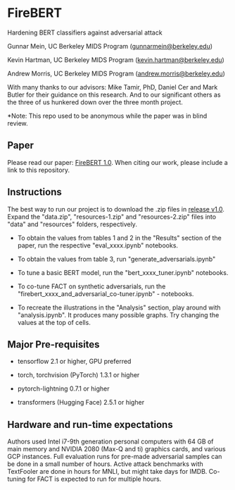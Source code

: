 # FireBERT
Hardening BERT classifiers against adversarial attack

Gunnar Mein, UC Berkeley MIDS Program (gunnarmein@berkeley.edu)

Kevin Hartman, UC Berkeley MIDS Program (kevin.hartman@berkeley.edu)

Andrew Morris, UC Berkeley MIDS Program (andrew.morris@berkeley.edu)

With many thanks to our advisors: Mike Tamir, PhD, Daniel Cer and Mark Butler for their guidance on this research. And to our significant others as the three of us hunkered down over the three month project.

*Note: This repo used to be anonymous while the paper was in blind review. 

## Paper

Please read our paper: 
[FireBERT 1.0](https://github.com/FireBERT-author/FireBERT/blob/master/FireBERT.pdf). When citing our work, please include a link to this repository.

## Instructions

The best way to run our project is to download the .zip files in [release v1.0](https://github.com/FireBERT-author/FireBERT/releases/tag/v1.0). Expand the "data.zip", "resources-1.zip" and "resources-2.zip" files into "data" and "resources" folders, respectively. 

- To obtain the values from tables 1 and 2 in the "Results" section of the paper, run the respective "eval_xxxx.ipynb" notebooks.

- To obtain the values from table 3, run "generate_adversarials.ipynb"

- To tune a basic BERT model, run the "bert_xxxx_tuner.ipynb" notebooks.

- To co-tune FACT on synthetic adversarials, run the "firebert_xxxx_and_adversarial_co-tuner.ipynb" - notebooks.

- To recreate the illustrations in the "Analysis" section, play around with "analysis.ipynb". It produces many possible graphs. Try changing the values at the top of cells.

## Major Pre-requisites

- tensorflow 2.1 or higher, GPU preferred

- torch, torchvision (PyTorch) 1.3.1 or higher

- pytorch-lightning 0.7.1 or higher

- transformers (Hugging Face) 2.5.1 or higher

## Hardware and run-time expectations

Authors used Intel i7-9th generation personal computers with 64 GB of main memory and NVIDIA 2080 (Max-Q and ti) graphics cards, and various GCP instances. Full evaluation runs for pre-made adversarial samples can be done in a small number of hours. Active attack benchmarks with TextFooler are done in hours for MNLI, but might take days for IMDB. Co-tuning for FACT is expected to run for multiple hours. 
